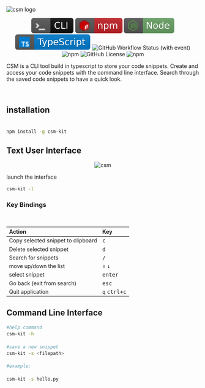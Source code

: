 
![csm logo](https://github.com/Aman-zishan/CSM/assets/55238388/18961d71-e87d-4e53-939b-2238c60a09d1)

<div align="center">


  ![CLI](https://github.com/aleen42/badges/blob/master/src/cli.svg)
  ![npm](https://github.com/aleen42/badges/blob/master/src/npm.svg)
  ![node](https://github.com/aleen42/badges/blob/master/src/node.svg)
  ![typescript](https://github.com/aleen42/badges/blob/master/src/typescript.svg)
  ![GitHub Workflow Status (with event)](https://img.shields.io/github/actions/workflow/status/Aman-zishan/CSM/publish.yml)
  ![npm](https://img.shields.io/npm/dw/csm-kit)
  ![GitHub License](https://img.shields.io/github/license/Aman-zishan/csm)
  ![npm](https://img.shields.io/npm/v/csm-kit)

</div>

CSM is a CLI tool build in typescript to store your code snippets. Create and access your code snippets with the
command line interface. Search through the saved code snippets to have a quick look.

</br>

## installation

```bash

npm install -g csm-kit
```



## Text User Interface

<div align="center">

![csm](https://github.com/Aman-zishan/CSM/assets/55238388/b08503f7-087b-47ae-9cc5-6d4d75350a05)

</div>

launch the interface

```bash
csm-kit -l
```


### Key Bindings
<br />

| Action | Key |
| :--- | :--- |
| Copy selected snippet to clipboard | <kbd>c</kbd> |
| Delete selected snippet | <kbd>d</kbd> |
| Search for snippets | <kbd>/</kbd> |
| move up/down the list | <kbd>↑</kbd> <kbd>↓</kbd> |
| select snippet | <kbd>enter</kbd> |
| Go back (exit from search) | <kbd>esc</kbd> |
| Quit application | <kbd>q</kbd> <kbd>ctrl+c</kbd> |




## Command Line Interface

```bash
#help command
csm-kit -h

#save a new snippet
csm-kit -s <filepath>

#example:

csm-kit -s hello.py
```





